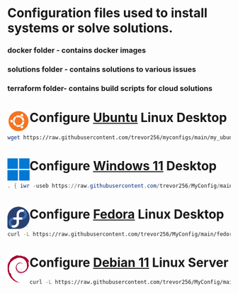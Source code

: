 # Configuration files used to install systems or solve solutions.
### docker folder - contains docker images
### solutions folder - contains solutions to various issues
### terraform folder- contains build scripts for cloud solutions 

# Configure [Ubuntu](https://ubuntu.com/download/desktop) Linux Desktop<img align="left" width="50px" src="https://raw.githubusercontent.com/trevor256/trevor256/main/imgs/Ubuntu.svg">
```bash
wget https://raw.githubusercontent.com/trevor256/myconfigs/main/my_ubuntu.sh && sudo bash my_ubuntu.sh 
```
# Configure [Windows 11](https://www.microsoft.com/software-download/windows11) Desktop <img align="left" width="50px" src="https://raw.githubusercontent.com/trevor256/trevor256/main/imgs/Windows.svg">

```powershell
. { iwr -useb https://raw.githubusercontent.com/trevor256/MyConfig/main/windows.ps1 } | iex; install
```
# Configure [Fedora](https://getfedora.org) Linux Desktop<img align="left" width="50px" src="https://raw.githubusercontent.com/trevor256/trevor256/main/imgs/fedora.svg">
```bash
curl -L https://raw.githubusercontent.com/trevor256/MyConfig/main/fedora.sh | sudo bash
```
# Configure [Debian 11](https://cdimage.debian.org/debian-cd/current/amd64/iso-cd/debian-11.3.0-amd64-netinst.iso) Linux Server <img align="left" width="50px" src="https://raw.githubusercontent.com/trevor256/trevor256/main/imgs/debian.svg">
```bash
curl -L https://raw.githubusercontent.com/trevor256/MyConfig/main/server.sh | sudo bash
```

